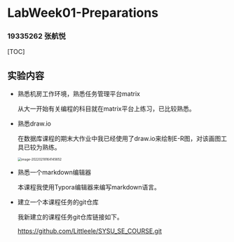 # LabWeek01-Preparations

### 19335262 张航悦

[TOC]

## 实验内容

+ 熟悉机房工作环境，熟悉任务管理平台matrix

  从大一开始有关编程的科目就在matrix平台上练习，已比较熟悉。



+ 熟悉draw.io

  在数据库课程的期末大作业中我已经使用了draw.io来绘制E-R图，对该画图工具已较为熟练。

  <img src="C:\Users\18230\AppData\Roaming\Typora\typora-user-images\image-20220218164145652.png" alt="image-20220218164145652" style="zoom: 50%;" />

+ 熟悉一个markdown编辑器

  本课程我使用Typora编辑器来编写markdown语言。

  

+ 建立一个本课程任务的git仓库

  我新建立的课程任务git仓库链接如下。

  https://github.com/Littleele/SYSU_SE_COURSE.git

